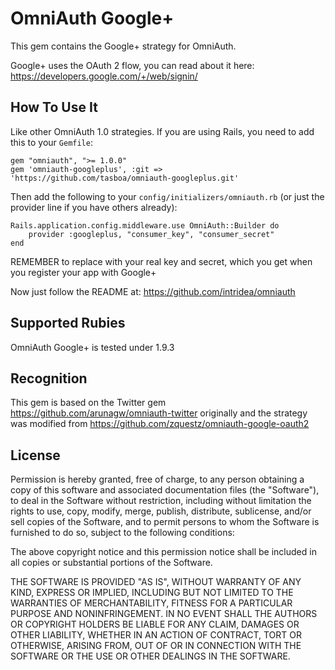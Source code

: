 # OmniAuth Google+

This gem contains the Google+ strategy for OmniAuth.

Google+ uses the OAuth 2 flow, you can read about it here: https://developers.google.com/+/web/signin/

## How To Use It

Like other OmniAuth 1.0 strategies. If you are using Rails, you need to add this to your `Gemfile`:

	gem "omniauth", ">= 1.0.0"
	gem 'omniauth-googleplus', :git => 'https://github.com/tasboa/omniauth-googleplus.git'

Then add the following to your `config/initializers/omniauth.rb` (or just the provider line if you have others already):

	Rails.application.config.middleware.use OmniAuth::Builder do
		provider :googleplus, "consumer_key", "consumer_secret" 
	end

REMEMBER to replace with your real key and secret, which you get when you register your app with Google+

Now just follow the README at: https://github.com/intridea/omniauth

## Supported Rubies

OmniAuth Google+ is tested under 1.9.3

## Recognition

This gem is based on the Twitter gem https://github.com/arunagw/omniauth-twitter originally and the strategy was modified from https://github.com/zquestz/omniauth-google-oauth2

## License

Permission is hereby granted, free of charge, to any person obtaining a copy of this software and associated documentation files (the "Software"), to deal in the Software without restriction, including without limitation the rights to use, copy, modify, merge, publish, distribute, sublicense, and/or sell copies of the Software, and to permit persons to whom the Software is furnished to do so, subject to the following conditions:

The above copyright notice and this permission notice shall be included in all copies or substantial portions of the Software.

THE SOFTWARE IS PROVIDED "AS IS", WITHOUT WARRANTY OF ANY KIND, EXPRESS OR IMPLIED, INCLUDING BUT NOT LIMITED TO THE WARRANTIES OF MERCHANTABILITY, FITNESS FOR A PARTICULAR PURPOSE AND NONINFRINGEMENT. IN NO EVENT SHALL THE AUTHORS OR COPYRIGHT HOLDERS BE LIABLE FOR ANY CLAIM, DAMAGES OR OTHER LIABILITY, WHETHER IN AN ACTION OF CONTRACT, TORT OR OTHERWISE, ARISING FROM, OUT OF OR IN CONNECTION WITH THE SOFTWARE OR THE USE OR OTHER DEALINGS IN THE SOFTWARE.
